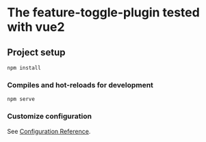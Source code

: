 # The feature-toggle-plugin tested with vue2

## Project setup
```
npm install
```

### Compiles and hot-reloads for development
```
npm serve
```

### Customize configuration
See [Configuration Reference](https://cli.vuejs.org/config/).

